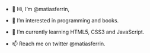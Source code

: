 - 👋 Hi, I’m @matiasferrin,

- 👀 I’m interested in programming and books.

- 🌱 I’m currently learning HTML5, CSS3 and JavaScript.

- 📫 Reach me on twitter @matiasferrin.
